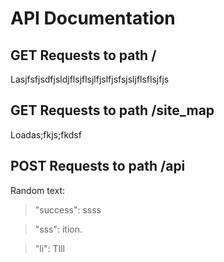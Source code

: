 # API Documentation

## GET Requests to path /

Lasjfsfjsdfjsldjflsjflsjlfjslfjsfsjsljflsflsjfjs

## GET Requests to path /site_map

Loadas;fkjs;fkdsf

## POST Requests to path /api

Random text:

> "success": ssss

> "sss": ition.

> "li": Tlll 





